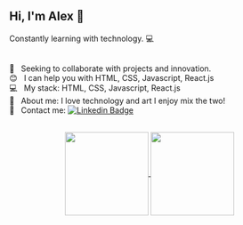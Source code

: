 
## Hi, I'm Alex :wave:
Constantly learning with technology. :computer:

 <br/> :purple_heart: &nbsp; Seeking to collaborate with projects and innovation.
 <br/> :blush: &nbsp; I can help you with HTML, CSS, Javascript, React.js
 <br/> :computer: &nbsp; My stack: HTML, CSS, Javascript, React.js
 <br/> :speech_balloon:  &nbsp; About me: I love technology and art I enjoy mix the two!
 <br/> :email: &nbsp; Contact me: [![Linkedin Badge](https://img.shields.io/badge/-linkedin-blue?style=flat-square&logo=Linkedin&logoColor=white&link=https://www.linkedin.com/in/alexandre-yukon/)](https://www.linkedin.com/in/alexandre-yukon/)

<br/>
<div  align="center">
 
  <a href="https://github.com/Ale557333">
  <img height="150em"   align="center" src="https://github-readme-stats.vercel.app/api?username=Ale557333&show_icons=true&theme=tokyonight&include_all_commits=true&count_private=true"/>
  <img height="150em"  align="center" src="https://github-readme-stats.vercel.app/api/top-langs/?username=Ale557333&&layout=compact&hide=shell&theme=tokyonight"/>

</div>
